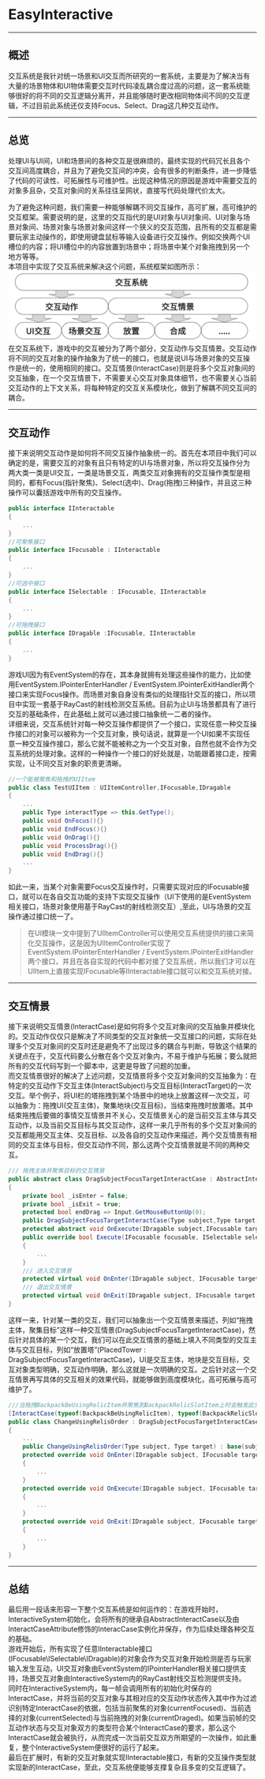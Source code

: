 # EasyInteractive
***
## 概述
交互系统是我针对统一场景和UI交互而所研究的一套系统，主要是为了解决当有大量的场景物体和UI物体需要交互时代码凌乱耦合度过高的问题，这一套系统能够很好的将不同的交互逻辑分离开，并且能够随时更改相同物体间不同的交互逻辑，不过目前此系统还仅支持Focus、Select、Drag这几种交互动作。
***
## 总览
处理UI与UI间，UI和场景间的各种交互是很麻烦的，最终实现的代码冗长且各个交互间高度耦合，并且为了避免交互间的冲突，会有很多的判断条件，进一步降低了代码的可读性、可拓展性与可维护性。出现这种情况的原因是游戏中需要交互的对象多且杂，交互对象间的关系往往呈网状，直接写代码处理代价太大。</br>

为了避免这种问题，我们需要一种能够解耦不同交互操作，高可扩展，高可维护的交互框架。需要说明的是，这里的交互指代的是UI对象与UI对象间、UI对象与场景对象间、场景对象与场景对象间这样一个狭义的交互范围，且所有的交互都是需要玩家主动操作的，即使用键盘鼠标等输入设备进行交互操作。例如交换两个UI槽位的内容；将UI槽位中的内容放置到场景中；将场景中某个对象拖拽到另一个地方等等。</br>
本项目中实现了交互系统来解决这个问题，系统框架如图所示：
![alt text](InteractiveSystem.png)
在交互系统下，游戏中的交互被分为了两个部分，交互动作与交互情景。交互动作将不同的交互对象的操作抽象为了统一的接口，也就是说UI与场景对象的交互操作是统一的，使用相同的接口。交互情景(InteractCase)则是将多个交互对象间的交互抽象，在一个交互情景下，不需要关心交互对象具体细节，也不需要关心当前交互动作的上下文关系，将每种特定的交互关系模块化，做到了解耦不同交互间的耦合。
***
## 交互动作
接下来说明交互动作是如何将不同交互操作抽象统一的。首先在本项目中我们可以确定的是，需要交互的对象有且只有特定的UI与场景对象，所以将交互操作分为两大类一类是UI交互，一类是场景交互，两类交互对象拥有的交互操作类型是相同的，都有Focus(指针聚焦)、Select(选中)、Drag(拖拽)三种操作，并且这三种操作可以囊括游戏中所有的交互操作。
``` csharp
public interface IInteractable
{
	...
}
//可聚焦接口
public interface IFocusable : IInteractable 
{
	...
}
//可选中接口
public interface ISelectable : IFocusable, IInteractable 
{
	...
}
//可拖拽接口
public interface IDragable :IFocusable, IInteractable 
{
	...
}
```
游戏UI因为有EventSystem的存在，其本身就拥有处理这些操作的能力，比如使用EventSystem.IPointerEnterHandler / EventSystem.IPointerExitHandler两个接口来实现Focus操作。而场景对象自身没有类似的处理指针交互的接口，所以项目中实现一套基于RayCast的射线检测交互系统。目前为止UI与场景都具有了进行交互的基础条件，在此基础上就可以通过接口抽象统一二者的操作。</br>
详细来说，交互系统针对每一种交互操作都提供了一个接口，实现任意一种交互操作接口的对象可以被称为一个交互对象，换句话说，就算是一个UI如果不实现任意一种交互操作接口，那么它就不能被称之为一个交互对象，自然也就不会作为交互系统的处理对象。这样的一种操作一个接口的好处就是，功能跟着接口走，按需实现，让不同交互对象的职责更清晰。
``` csharp
//一个能被聚焦和拖拽的UIItem
public class TestUIItem : UIItemController,IFocusable,IDragable
{
    ...
    public Type interactType => this.GetType();
    public void OnFocus(){}
    public void EndFocus(){}
    public void OnDrag(){}
    public void ProcessDrag(){}
    public void EndDrag(){}
    ...
}
```
如此一来，当某个对象需要Focus交互操作时，只需要实现对应的IFocusable接口，就可以在各自交互功能的支持下实现交互操作（UI下使用的是EventSystem相关接口，场景对象使用基于RayCast的射线检测交互）,至此，UI与场景的交互操作通过接口统一了。</br>
> 在UI模块一文中提到了UIItemController可以使用交互系统提供的接口来简化交互操作，这是因为UIItemController实现了EventSystem.IPointerEnterHandler / EventSystem.IPointerExitHandler两个接口，并且在各自实现的代码中都对接了交互系统，所以我们才可以在UIItem上直接实现IFocusable等IInteractable接口就可以和交互系统对接。
***
## 交互情景
接下来说明交互情景(InteractCase)是如何将多个交互对象间的交互抽象并模块化的。交互动作仅仅只是解决了不同类型的交互对象统一交互接口的问题，实际在处理多个交互对象间的交互时还是避免不了出现过多的耦合与判断，导致这个结果的关键点在于，交互代码要么分散在各个交互对象内，不易于维护与拓展；要么就把所有的交互代码写到一个脚本中，这更是导致了问题的加重。</br>
而交互情景很好的解决了上述问题，交互情景将多个交互对象间的交互抽象为：在特定的交互动作下交互主体(InteractSubject)与交互目标(InteractTarget)的一次交互。举个例子，将UI栏的塔拖拽到某个场景中的地块上放置这样一次交互，可以抽象为：拖拽UI(交互主体)，聚集地块(交互目标)，当结束拖拽时放置塔。其中结束拖拽后要做的事情交互情景并不关心，交互情景关心的是当前交互主体与其交互动作，以及当前交互目标与其交互动作，这样一来几乎所有的多个交互对象间的交互都能用交互主体、交互目标、以及各自的交互动作来描述，两个交互情景有相同的交互主体与目标，但交互动作不同，那么这两个交互情景就是不同的两种交互。
``` csharp
/// 拖拽主体并聚焦目标的交互情景
public abstract class DragSubjectFocusTargetInteractCase : AbstractInteractCase
{
	private bool _isEnter = false;
	private bool _isExit = true;
	protected bool endDrag => Input.GetMouseButtonUp(0);
	public DragSubjectFocusTargetInteractCase(Type subject,Type target) : base(subject,target){}
	protected abstract void OnExecute(IDragable subject,IFocusable target);
	public override bool Execute(IFocusable focusable, ISelectable selectable, IDragable dragable)
	{
		...
	}
	/// 进入交互情景
	protected virtual void OnEnter(IDragable subject, IFocusable target) { }
	/// 退出交互情景
	protected virtual void OnExit(IDragable subject, IFocusable target) { }
}
```
这样一来，针对某一类的交互，我们可以抽象出一个交互情景来描述，列如“拖拽主体，聚集目标”这样一种交互情景(DragSubjectFocusTargetInteractCase)，然后针对具体的某一个交互，我们可以在此交互情景的基础上填入不同类型的交互主体与交互目标，列如“放置塔”(PlacedTower : DragSubjectFocusTargetInteractCase)，UI是交互主体，地块是交互目标，交互对象类型明确，交互动作明确，那么这就是一次明确的交互。之后针对这一个交互情景再写具体的交互相关的效果代码，就能够做到高度模块化，高可拓展与高可维护了。
``` csharp
///当拖拽BackpackBeUsingRelicItem并聚焦到BackpackRelicSlotItem上时会触发此交互情景
[InteractCase(typeof(BackpackBeUsingRelicItem), typeof(BackpackRelicSlotItem))]
public class ChangeUsingRelisOrder : DragSubjectFocusTargetInteractCase
{
	...
	public ChangeUsingRelisOrder(Type subject, Type target) : base(subject, target){}
	protected override void OnEnter(IDragable subject, IFocusable target)
	{
		...
	}
	protected override void OnExecute(IDragable subject, IFocusable target)
	{
		...
	}
	protected override void OnExit(IDragable subject, IFocusable target)
	{
        ...
	}
}
```
***
## 总结
最后用一段话来形容一下整个交互系统是如何运作的：在游戏开始时，InteractiveSystem初始化，会将所有的继承自AbstractInteractCase以及由InteractCaseAttribute修饰的InteracCase实例化并保存，作为后续处理各种交互的基础。</br>
游戏开始后，所有实现了任意IInteractable接口(IFocusable\ISelectable\IDragable)的对象会作为交互对象开始检测是否与玩家输入发生互动，UI交互对象由EventSystem的IPointerHandler相关接口提供支持，场景交互对象由InteractiveSystem内的RayCast射线交互检测提供支持。</br>
同时在InteractiveSystem内，每一帧会调用所有的初始化时保存的InteractCase，并将当前的交互对象与其相对应的交互动作状态传入其中作为过滤识别特定InteractCase的依据，包括当前聚焦的对象(currentFocused)、当前选择的对象(currentSelected)与当前拖拽的对象(currentDraged)。如果当前帧的交互动作状态与交互对象双方的类型符合某个InteractCase的要求，那么这个InteractCase就会被执行，从而完成一次当前交互双方所期望的一次操作，如此重复，整个InteractiveSystem便很好的运行了起来。</br>
最后在扩展时，有新的交互对象就实现IInteractable接口，有新的交互操作类型就实现新的InteractCase，至此，交互系统便能够支撑复杂且多变的交互逻辑了。
